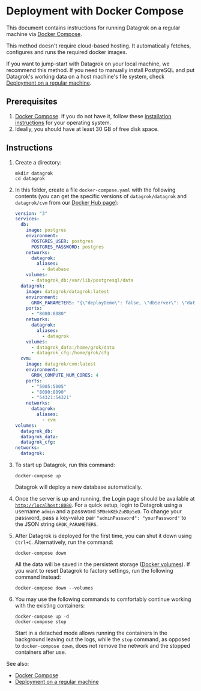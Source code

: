 
<!-- TITLE: Deployment with Docker Compose -->
<!-- SUBTITLE: -->

# Deployment with Docker Compose

This document contains instructions for running Datagrok on a regular machine via [Docker Compose](https://docs.docker.com/compose/).

This method doesn't require cloud-based hosting. It automatically fetches, configures and runs the required docker images.

If you want to jump-start with Datagrok on your local machine, we recommend this method. If you need to manually install PostgreSQL and put Datagrok's working data on a host machine's file system, check [Deployment on a regular machine](deploy-regular.md).

## Prerequisites

1. [Docker Compose](https://docs.docker.com/compose/). If you do not have it, follow these [installation instructions](https://docs.docker.com/compose/install/) for your operating system.
2. Ideally, you should have at least 30 GB of free disk space.

## Instructions

1. Create a directory:
   ```
   mkdir datagrok
   cd datagrok
   ```

2. In this folder, create a file `docker-compose.yaml` with the following contents (you can get the specific versions of `datagrok/datagrok` and `datagrok/cvm` from our [Docker Hub page](https://hub.docker.com/u/datagrok)):
    ```yaml
    version: "3"
    services:
      db:
        image: postgres
        environment:
          POSTGRES_USER: postgres
          POSTGRES_PASSWORD: postgres
        networks:
          datagrok:
            aliases:
              - database
        volumes:
          - datagrok_db:/var/lib/postgresql/data
      datagrok:
        image: datagrok/datagrok:latest
        environment:
          GROK_PARAMETERS: "{\"deployDemo\": false, \"dbServer\": \"database\", \"db\": \"datagrok\", \"dbAdminLogin\": \"postgres\", \"dbAdminPassword\": \"postgres\", \"dbLogin\": \"dg\", \"dbPassword\": \"dg\"}"
        ports:
          - "8080:8080"
        networks:
          datagrok:
            aliases:
              - datagrok
        volumes:
          - datagrok_data:/home/grok/data
          - datagrok_cfg:/home/grok/cfg
      cvm:
        image: datagrok/cvm:latest
        environment:
          GROK_COMPUTE_NUM_CORES: 4
        ports:
          - "5005:5005"
          - "8090:8090"
          - "54321:54321"
        networks:
          datagrok:
            aliases:
              - cvm
    volumes: 
      datagrok_db:
      datagrok_data:
      datagrok_cfg:
    networks:
      datagrok:
    ```

3. To start up Datagrok, run this command:  
   ```
   docker-compose up
   ```  
   Datagrok will deploy a new database automatically.

4. Once the server is up and running, the Login page should be available at [`http://localhost:8080`](http://localhost:8080). For a quick setup, login to Datagrok using a username `admin` and a password `SM9ekKEkZuBDp5eD`. To change your password, pass a key-value pair `"adminPassword": "yourPassword"` to the JSON string `GROK_PARAMETERS`.

5. After Datagrok is deployed for the first time, you can shut it down using `Ctrl+C`. Alternatively, run the command:
   ```  
   docker-compose down  
   ```  
   All the data will be saved in the persistent storage ([Docker volumes](https://docs.docker.com/storage/volumes/)). If you want to reset Datagrok to factory settings, run the following command instead:  
   ```  
   docker-compose down --volumes  
   ```  
6. You may use the following commands to comfortably continue working with the existing containers:
   ```
   docker-compose up -d
   docker-compose stop
   ```
   Start in a detached mode allows running the containers in the background leaving out the logs, while the `stop`
   command, as opposed to `docker-compose down`, does not remove the network and the stopped containers after use.

See also:

   * [Docker Compose](https://docs.docker.com/compose/)
   * [Deployment on a regular machine](deploy-regular.md)

